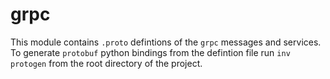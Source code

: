 # grpc

This module contains `.proto` defintions of the `grpc` messages and services. To generate `protobuf` python bindings from the defintion file run `inv protogen` from the root directory of the project.

